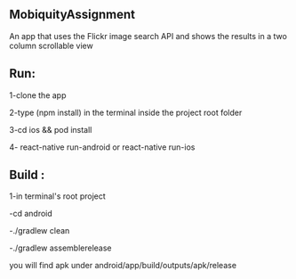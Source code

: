 ## MobiquityAssignment
An app that uses the Flickr image search API and shows the results in a two column scrollable view

## Run:

1-clone the app

2-type (npm install) in the terminal inside the project root folder

3-cd ios && pod install

4- react-native run-android or react-native run-ios

## Build :

1-in terminal's root project

-cd android

-./gradlew clean

-./gradlew assemblerelease

you will find apk under android/app/build/outputs/apk/release
